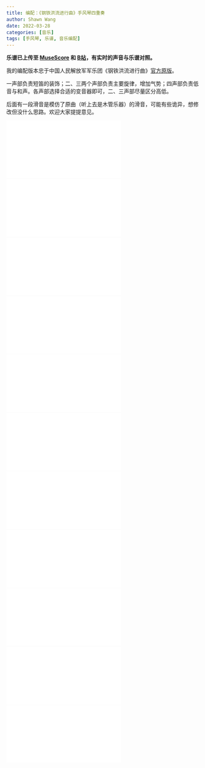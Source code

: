 ```yaml
---
title: 编配：《钢铁洪流进行曲》手风琴四重奏
author: Shawn Wang
date: 2022-03-28
categories: [音乐]
tags: [手风琴, 乐谱, 音乐编配]
---
```


**乐谱已上传至 [MuseScore](https://musescore.com/user/33553780/scores/7894883) 和 [B站](https://www.bilibili.com/video/BV11r4y1t7ue)，有实时的声音与乐谱对照。**

我的编配版本忠于中国人民解放军军乐团《钢铁洪流进行曲》[官方原版](https://www.bilibili.com/video/BV1ZE411D7od)。

一声部负责短笛的装饰；二、三两个声部负责主要旋律，增加气势；四声部负责低音与和声。各声部选择合适的变音器即可，二、三声部尽量区分高低。

后面有一段滑音是模仿了原曲（听上去是木管乐器）的滑音，可能有些诡异，想修改但没什么思路。欢迎大家提提意见。

![March](/assets/file/钢铁洪流进行曲(中文)1.pdf)
![March](/assets/file/钢铁洪流进行曲(中文)2.pdf)
![March](/assets/file/钢铁洪流进行曲(中文)3.pdf)
![March](/assets/file/钢铁洪流进行曲(中文)4.pdf)
![March](/assets/file/钢铁洪流进行曲(中文)5.pdf)
![March](/assets/file/钢铁洪流进行曲(中文)6.pdf)
![March](/assets/file/钢铁洪流进行曲(中文)7.pdf)
![March](/assets/file/钢铁洪流进行曲(中文)8.pdf)
![March](/assets/file/钢铁洪流进行曲(中文)9.pdf)
![March](/assets/file/钢铁洪流进行曲(中文)10.pdf)
![March](/assets/file/钢铁洪流进行曲(中文)11.pdf)
